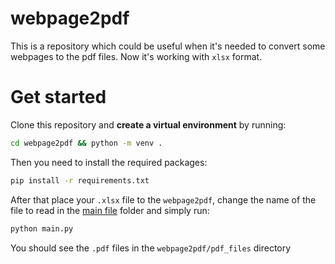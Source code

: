 # webpage2pdf

This is a repository which could be useful when it's needed to convert some webpages to the pdf files. Now it's working with `xlsx` format.

# Get started

Clone this repository and **create a virtual environment** by running:

```bash 
cd webpage2pdf && python -m venv .
```

Then you need to install the required packages:
```bash 
pip install -r requirements.txt
```

After that place your `.xlsx` file to the `webpage2pdf`, change the name of the file to read in the [main file](main.py#L65) folder and simply run:
```bash
python main.py
```
You should see the `.pdf` files in the `webpage2pdf/pdf_files` directory